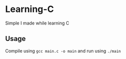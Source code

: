 # Learning-C
Simple I made while learning C
## Usage
Compile using ```gcc main.c -o main``` and run using ```./main```
